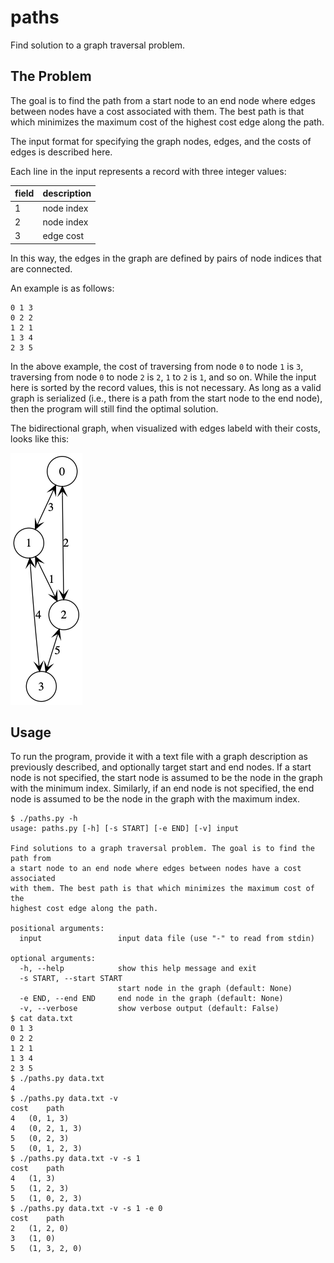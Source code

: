 # paths
Find solution to a graph traversal problem.

## The Problem

The goal is to find the path from a start node to an end node where edges between nodes have a cost associated with them.  The best path is that which minimizes the maximum cost of the highest cost edge along the path.

The input format for specifying the graph nodes, edges, and the costs of edges is described here.

Each line in the input represents a record with three integer values:

| field | description |
|-------|-------------|
| 1 | node index |
| 2 | node index |
| 3 | edge cost |

In this way, the edges in the graph are defined by pairs of node indices that are connected.

An example is as follows:

```
0 1 3
0 2 2
1 2 1
1 3 4
2 3 5
```

In the above example, the cost of traversing from node `0` to node `1` is `3`, traversing from node `0` to node `2` is `2`, `1` to `2` is `1`, and so on.  While the input here is sorted by the record values, this is not necessary.  As long as a valid graph is serialized (i.e., there is a path from the start node to the end node), then the program will still find the optimal solution.

The bidirectional graph, when visualized with edges labeld with their costs, looks like this:

![graph.png](graph.png)

## Usage
To run the program, provide it with a text file with a graph description as previously described, and optionally target start and end nodes.  If a start node is not specified, the start node is assumed to be the node in the graph with the minimum index.  Similarly, if an end node is not specified, the end node is assumed to be the node in the graph with the maximum index.

```
$ ./paths.py -h
usage: paths.py [-h] [-s START] [-e END] [-v] input

Find solutions to a graph traversal problem. The goal is to find the path from
a start node to an end node where edges between nodes have a cost associated
with them. The best path is that which minimizes the maximum cost of the
highest cost edge along the path.

positional arguments:
  input                 input data file (use "-" to read from stdin)

optional arguments:
  -h, --help            show this help message and exit
  -s START, --start START
                        start node in the graph (default: None)
  -e END, --end END     end node in the graph (default: None)
  -v, --verbose         show verbose output (default: False)
$ cat data.txt 
0 1 3
0 2 2
1 2 1
1 3 4
2 3 5
$ ./paths.py data.txt
4
$ ./paths.py data.txt -v
cost	path
4	(0, 1, 3)
4	(0, 2, 1, 3)
5	(0, 2, 3)
5	(0, 1, 2, 3)
$ ./paths.py data.txt -v -s 1
cost	path
4	(1, 3)
5	(1, 2, 3)
5	(1, 0, 2, 3)
$ ./paths.py data.txt -v -s 1 -e 0
cost	path
2	(1, 2, 0)
3	(1, 0)
5	(1, 3, 2, 0)
```
